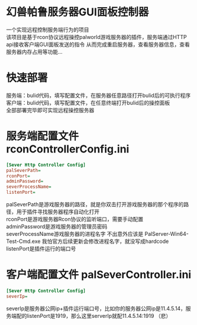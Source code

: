 # 幻兽帕鲁服务器GUI面板控制器
一个实现远程控制服务端行为的项目  
该项目是基于rcon协议远程操控palworld游戏服务器的插件，服务端通过HTTP api接收客户端GUI面板发送的指令
从而完成重启服务器，查看服务器信息，查看服务器内存占用等功能...

# 快速部署
服务端：bulid代码，填写配置文件，在服务器任意路径打开bulid后的可执行程序  
客户端：bulid代码，填写配置文件，在任意终端打开bulid后的操控面板  
全部部署完毕即可实现远程操控服务器

# 服务端配置文件 rconControllerConfig.ini
```ini
[Sever Http Controller Config]
palSeverPath=
rconPort=
adminPassword=
severProcessName=
listenPort=
```
palSeverPath是游戏服务器的路径，就是你双击打开游戏服务器的那个程序的路径，用于插件寻找服务器程序自动化打开  
rconPort是游戏服务器Rcon协议的监听端口，需要手动配置  
adminPassword是游戏服务器的管理员密码  
severProcessName游戏服务器的进程名字 不出意外应该是 PalServer-Win64-Test-Cmd.exe 我怕官方后续更新会修改进程名字，就没写成hardcode  
listenPort是插件运行的端口号  

# 客户端配置文件 palSeverController.ini
```ini
[Sever Http Controller Config]
severIp=
```
severIp是服务器公网ip+插件运行端口号，比如你的服务器公网ip是11.4.5.14，服务端配的listenPort是1919，那么这里serverIp就配11.4.5.14:1919 （悲）

